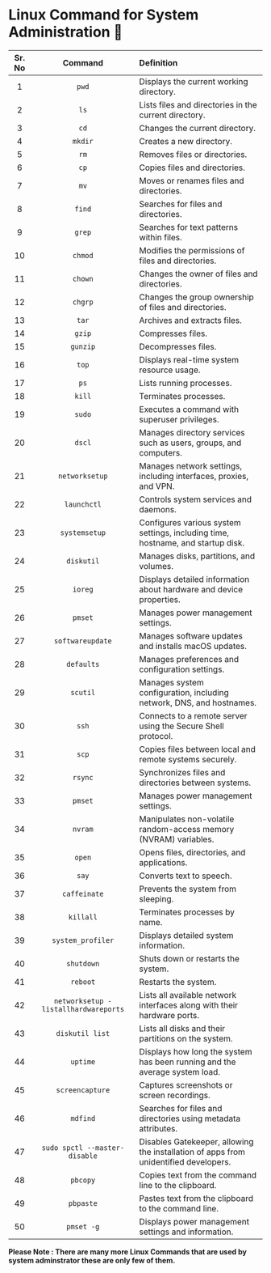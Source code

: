 # Linux Command for System Administration 🐧

| Sr. No | Command | Definition |
| :---: | :---: | :--- |
| 1 | `pwd` | Displays the current working directory. |
| 2 | `ls` | Lists files and directories in the current directory. |
| 3 | `cd` | Changes the current directory. |
| 4 | `mkdir` | Creates a new directory. |
| 5 | `rm` | Removes files or directories. |
| 6 | `cp` | Copies files and directories. |
| 7 | `mv` | Moves or renames files and directories. |
| 8 | `find` | Searches for files and directories. |
| 9 | `grep` | Searches for text patterns within files. |
| 10 | `chmod` | Modifies the permissions of files and directories. |
| 11 | `chown` | Changes the owner of files and directories. |
| 12 | `chgrp` | Changes the group ownership of files and directories. |
| 13 | `tar` | Archives and extracts files. |
| 14 | `gzip` | Compresses files. |
| 15 | `gunzip` | Decompresses files. |
| 16 | `top` | Displays real-time system resource usage. |
| 17 | `ps` | Lists running processes. |
| 18 | `kill` | Terminates processes. |
| 19 | `sudo` | Executes a command with superuser privileges. |
| 20 | `dscl` | Manages directory services such as users, groups, and computers. |
| 21 | `networksetup` | Manages network settings, including interfaces, proxies, and VPN. |
| 22 | `launchctl` | Controls system services and daemons. |
| 23 | `systemsetup` | Configures various system settings, including time, hostname, and startup disk. |
| 24 | `diskutil` | Manages disks, partitions, and volumes. |
| 25 | `ioreg` | Displays detailed information about hardware and device properties. |
| 26 | `pmset` | Manages power management settings. |
| 27 | `softwareupdate` | Manages software updates and installs macOS updates. |
| 28 | `defaults` | Manages preferences and configuration settings. |
| 29 | `scutil` | Manages system configuration, including network, DNS, and hostnames. |
| 30 | `ssh` | Connects to a remote server using the Secure Shell protocol. |
| 31 | `scp` | Copies files between local and remote systems securely. |
| 32 | `rsync` | Synchronizes files and directories between systems. |
| 33 | `pmset` | Manages power management settings. |
| 34 | `nvram` | Manipulates non-volatile random-access memory (NVRAM) variables. |
| 35 | `open` | Opens files, directories, and applications. |
| 36 | `say` | Converts text to speech. |
| 37 | `caffeinate` | Prevents the system from sleeping. |
| 38 | `killall` | Terminates processes by name. |
| 39 | `system_profiler` | Displays detailed system information. |
| 40 | `shutdown` | Shuts down or restarts the system. |
| 41 | `reboot` | Restarts the system. |
| 42 | `networksetup -listallhardwareports` | Lists all available network interfaces along with their hardware ports. |
| 43 | `diskutil list` | Lists all disks and their partitions on the system. |
| 44 | `uptime` | Displays how long the system has been running and the average system load. |
| 45 | `screencapture` | Captures screenshots or screen recordings. |
| 46 | `mdfind` | Searches for files and directories using metadata attributes. |
| 47 | `sudo spctl --master-disable` | Disables Gatekeeper, allowing the installation of apps from unidentified developers. |
| 48 | `pbcopy` | Copies text from the command line to the clipboard. |
| 49 | `pbpaste` | Pastes text from the clipboard to the command line. |
| 50 | `pmset -g` | Displays power management settings and information. |

**Please Note : There are many more Linux Commands that are used by system adminstrator these are only few of them.**
